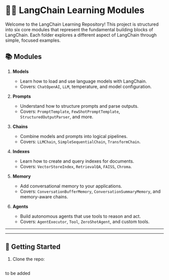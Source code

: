 # 🦜🔗 LangChain Learning Modules

Welcome to the LangChain Learning Repository! This project is structured into six core modules that represent the fundamental building blocks of LangChain. Each folder explores a different aspect of LangChain through simple, focused examples.

## 📚 Modules

1. **Models**
   - Learn how to load and use language models with LangChain.
   - Covers: `ChatOpenAI`, `LLM`, temperature, and model configuration.

2. **Prompts**
   - Understand how to structure prompts and parse outputs.
   - Covers: `PromptTemplate`, `FewShotPromptTemplate`, `StructuredOutputParser`, and more.

3. **Chains**
   - Combine models and prompts into logical pipelines.
   - Covers: `LLMChain`, `SimpleSequentialChain`, `TransformChain`.

4. **Indexes**
   - Learn how to create and query indexes for documents.
   - Covers: `VectorStoreIndex`, `RetrievalQA`, `FAISS`, `Chroma`.

5. **Memory**
   - Add conversational memory to your applications.
   - Covers: `ConversationBufferMemory`, `ConversationSummaryMemory`, and memory-aware chains.

6. **Agents**
   - Build autonomous agents that use tools to reason and act.
   - Covers: `AgentExecutor`, `Tool`, `ZeroShotAgent`, and custom tools.

---



---

## 🚀 Getting Started

1. Clone the repo:
   ```bash
  to be added
